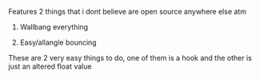 Features 2 things that i dont believe are open source anywhere else atm

1. Wallbang everything 

2. Easy/allangle bouncing

These are 2 very easy things to do, one of them is a hook and the other is just an altered float value

